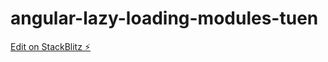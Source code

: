 # angular-lazy-loading-modules-tuen

[Edit on StackBlitz ⚡️](https://stackblitz.com/edit/angular-lazy-loading-modules-tuen)